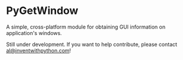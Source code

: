 PyGetWindow
===========

A simple, cross-platform module for obtaining GUI information on application's windows.


Still under development. If you want to help contribute, please contact al@inventwithpython.com!